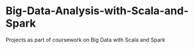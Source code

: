 # Big-Data-Analysis-with-Scala-and-Spark
Projects as part of coursework on Big Data with Scala and Spark
